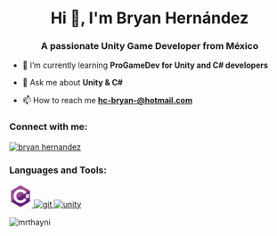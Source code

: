 <h1 align="center">Hi 👋, I'm Bryan Hernández</h1>
<h3 align="center">A passionate Unity Game Developer from México</h3>

- 🌱 I’m currently learning **ProGameDev for Unity and C# developers**

- 💬 Ask me about **Unity & C#**

- 📫 How to reach me **hc-bryan-@hotmail.com**

<h3 align="left">Connect with me:</h3>
<p align="left">
<a href="https://linkedin.com/in/bryan hernandez" target="blank"><img align="center" src="https://raw.githubusercontent.com/rahuldkjain/github-profile-readme-generator/master/src/images/icons/Social/linked-in-alt.svg" alt="bryan hernandez" height="30" width="40" /></a>
</p>

<h3 align="left">Languages and Tools:</h3>
<p align="left"> <a href="https://www.w3schools.com/cs/" target="_blank" rel="noreferrer"> <img src="https://raw.githubusercontent.com/devicons/devicon/master/icons/csharp/csharp-original.svg" alt="csharp" width="40" height="40"/> </a> <a href="https://git-scm.com/" target="_blank" rel="noreferrer"> <img src="https://www.vectorlogo.zone/logos/git-scm/git-scm-icon.svg" alt="git" width="40" height="40"/> </a> <a href="https://unity.com/" target="_blank" rel="noreferrer"> <img src="https://www.vectorlogo.zone/logos/unity3d/unity3d-icon.svg" alt="unity" width="40" height="40"/> </a> </p>

<p><img align="center" src="https://github-readme-stats.vercel.app/api/top-langs?username=mrthayni&show_icons=true&locale=en&layout=compact" alt="mrthayni" /></p>
